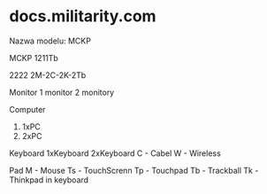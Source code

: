 # docs.militarity.com
Nazwa modelu: MCKP

MCKP
1211Tb

2222
2M-2C-2K-2Tb



Monitor
1 monitor
2 monitory


Computer
1. 1xPC
2. 2xPC


Keyboard
1xKeyboard
2xKeyboard
C - Cabel
W - Wireless




Pad
M - Mouse
Ts - TouchScrenn
Tp - Touchpad
Tb - Trackball
Tk - Thinkpad in keyboard




